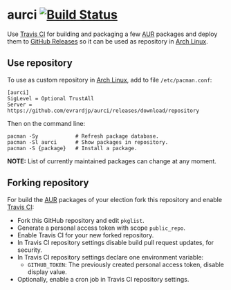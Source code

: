 # aurci [![Build Status](https://travis-ci.com/evrardjp/aurci.svg?branch=evrardjp-fork)](https://travis-ci.com/evrardjp/aurci)

Use [Travis CI](https://travis-ci.com/evrardjp/aurci) for building and packaging a few [AUR](https://aur.archlinux.org) packages and deploy them to [GitHub Releases](https://github.com/evrardjp/aurci/releases) so it can be used as repository in [Arch Linux](https://www.archlinux.org).

## Use repository

To use as custom repository in [Arch Linux](https://www.archlinux.org), add to file `/etc/pacman.conf`:

```
[aurci]
SigLevel = Optional TrustAll
Server = https://github.com/evrardjp/aurci/releases/download/repository
```

Then on the command line:

```
pacman -Sy            # Refresh package database.
pacman -Sl aurci      # Show packages in repository.
pacman -S {package}   # Install a package.
```

**NOTE:** List of currently maintained packages can change at any moment.

## Forking repository

For build the [AUR](https://aur.archlinux.org) packages of your election fork this repository and enable [Travis CI](https://travis-ci.com):

  - Fork this GitHub repository and edit `pkglist`.
  - Generate a personal access token with scope `public_repo`.
  - Enable Travis CI for your new forked repository.
  - In Travis CI repository settings disable build pull request updates, for security.
  - In Travis CI repository settings declare one environment variable:
    - `GITHUB_TOKEN`: The previously created personal access token, disable display value.
  - Optionally, enable a cron job in Travis CI repository settings.
